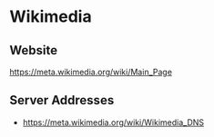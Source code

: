 # Wikimedia

## Website
https://meta.wikimedia.org/wiki/Main_Page

## Server Addresses
- https://meta.wikimedia.org/wiki/Wikimedia_DNS